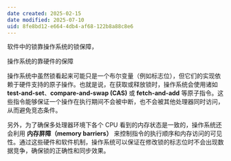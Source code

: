 ```yaml
---
date created: 2025-02-15
date modified: 2025-07-10
uid: 8fe8bd12-e664-4db4-af68-122b8a88c8e6
---
```


软件中的锁靠操作系统的锁保障，

操作系统的靠硬件的保障

操作系统中虽然锁看起来可能只是一个布尔变量（例如标志位），但它们的实现依赖于硬件支持的原子操作。也就是说，在获取或释放锁时，操作系统会使用诸如 **test-and-set**、**compare-and-swap (CAS)** 或 **fetch-and-add** 等原子指令。这些指令能够保证一个操作在执行期间不会被中断，也不会被其他处理器同时访问，从而避免竞态条件。

另外，为了确保多处理器环境下各个 CPU 看到的内存状态是一致的，操作系统还会利用 **内存屏障（memory barriers）** 来控制指令的执行顺序和内存访问的可见性。通过这些硬件和软件机制，操作系统可以保证在修改锁的标志位时不会出现数据竞争，确保锁的正确性和同步效果。
